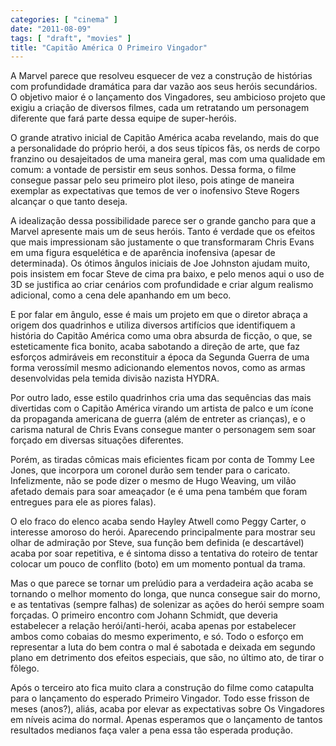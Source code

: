 ```yaml
---
categories: [ "cinema" ]
date: "2011-08-09"
tags: [ "draft", "movies" ]
title: "Capitão América O Primeiro Vingador"
---
```

A Marvel parece que resolveu esquecer de vez a construção de
histórias com profundidade dramática para dar vazão aos seus heróis
secundários. O objetivo maior é o lançamento dos Vingadores, seu
ambicioso projeto que exigiu a criação de diversos filmes, cada um
retratando um personagem diferente que fará parte dessa equipe de
super-heróis.

O grande atrativo inicial de Capitão América acaba revelando, mais
do que a personalidade do próprio herói, a dos seus típicos fãs,
os nerds de corpo franzino ou desajeitados de uma maneira geral, mas
com uma qualidade em comum: a vontade de persistir em seus sonhos. Dessa
forma, o filme consegue passar pelo seu primeiro plot ileso, pois atinge
de maneira exemplar as expectativas que temos de ver o inofensivo Steve
Rogers alcançar o que tanto deseja.

A idealização dessa possibilidade parece ser o grande gancho para
que a Marvel apresente mais um de seus heróis. Tanto é verdade que os
efeitos que mais impressionam são justamente o que transformaram Chris
Evans em uma figura esquelética e de aparência inofensiva (apesar de
determinada). Os ótimos ângulos iniciais de Joe Johnston ajudam muito,
pois insistem em focar Steve de cima pra baixo, e pelo menos aqui o uso
de 3D se justifica ao criar cenários com profundidade e criar algum
realismo adicional, como a cena dele apanhando em um beco.

E por falar em ângulo, esse é mais um projeto em que o diretor abraça
a origem dos quadrinhos e utiliza diversos artifícios que identifiquem a
história do Capitão América como uma obra absurda de ficção, o que,
se esteticamente fica bonito, acaba sabotando a direção de arte, que
faz esforços admiráveis em reconstituir a época da Segunda Guerra de
uma forma verossímil mesmo adicionando elementos novos, como as armas
desenvolvidas pela temida divisão nazista HYDRA.

Por outro lado, esse estilo quadrinhos cria uma das sequências das
mais divertidas com o Capitão América virando um artista de palco e um
ícone da propaganda americana de guerra (além de entreter as crianças),
e o carisma natural de Chris Evans consegue manter o personagem sem soar
forçado em diversas situações diferentes.

Porém, as tiradas cômicas mais eficientes ficam por conta de
Tommy Lee Jones, que incorpora um coronel durão sem tender para o
caricato. Infelizmente, não se pode dizer o mesmo de Hugo Weaving,
um vilão afetado demais para soar ameaçador (e é uma pena também
que foram entregues para ele as piores falas).

O elo fraco do elenco acaba sendo Hayley Atwell como Peggy Carter, o
interesse amoroso do herói. Aparecendo principalmente para mostrar seu
olhar de admiração por Steve, sua função bem definida (e descartável)
acaba por soar repetitiva, e é sintoma disso a tentativa do roteiro
de tentar colocar um pouco de conflito (boto) em um momento pontual da
trama.

Mas o que parece se tornar um prelúdio para a verdadeira ação acaba se
tornando o melhor momento do longa, que nunca consegue sair do morno, e as
tentativas (sempre falhas) de solenizar as ações do herói sempre soam
forçadas. O primeiro encontro com Johann Schmidt, que deveria estabelecer
a relação herói/anti-herói, acaba apenas por estabelecer ambos como
cobaias do mesmo experimento, e só. Todo o esforço em representar a luta
do bem contra o mal é sabotada e deixada em segundo plano em detrimento
dos efeitos especiais, que são, no último ato, de tirar o fôlego.

Após o terceiro ato fica muito clara a construção do filme como
catapulta para o lançamento do esperado Primeiro Vingador. Todo esse
frisson de meses (anos?), aliás, acaba por elevar as expectativas
sobre Os Vingadores em níveis acima do normal. Apenas esperamos que o
lançamento de tantos resultados medianos faça valer a pena essa tão
esperada produção.

